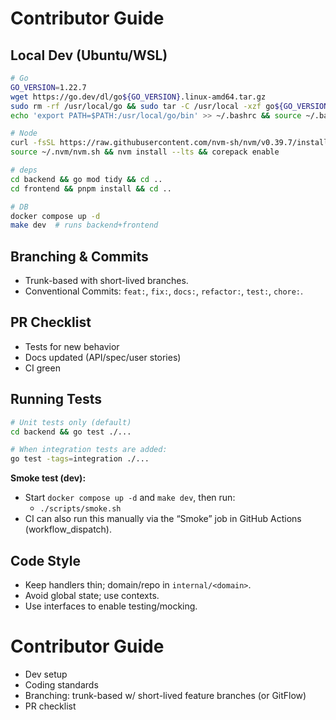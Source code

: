 # Contributor Guide

## Local Dev (Ubuntu/WSL)
```bash
# Go
GO_VERSION=1.22.7
wget https://go.dev/dl/go${GO_VERSION}.linux-amd64.tar.gz
sudo rm -rf /usr/local/go && sudo tar -C /usr/local -xzf go${GO_VERSION}.linux-amd64.tar.gz
echo 'export PATH=$PATH:/usr/local/go/bin' >> ~/.bashrc && source ~/.bashrc

# Node
curl -fsSL https://raw.githubusercontent.com/nvm-sh/nvm/v0.39.7/install.sh | bash
source ~/.nvm/nvm.sh && nvm install --lts && corepack enable

# deps
cd backend && go mod tidy && cd ..
cd frontend && pnpm install && cd ..

# DB
docker compose up -d
make dev  # runs backend+frontend
```

## Branching & Commits

* Trunk-based with short-lived branches.
* Conventional Commits: `feat:`, `fix:`, `docs:`, `refactor:`, `test:`, `chore:`.

## PR Checklist

* Tests for new behavior
* Docs updated (API/spec/user stories)
* CI green

## Running Tests

```bash
# Unit tests only (default)
cd backend && go test ./...

# When integration tests are added:
go test -tags=integration ./...
```

**Smoke test (dev):**
- Start `docker compose up -d` and `make dev`, then run:
  - `./scripts/smoke.sh`
- CI can also run this manually via the “Smoke” job in GitHub Actions (workflow_dispatch).

## Code Style

* Keep handlers thin; domain/repo in `internal/<domain>`.
* Avoid global state; use contexts.
* Use interfaces to enable testing/mocking.

# Contributor Guide

- Dev setup
- Coding standards
- Branching: trunk-based w/ short-lived feature branches (or GitFlow)
- PR checklist
